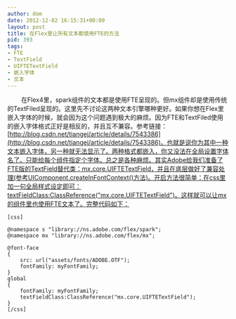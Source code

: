 ```yaml
---
author: dom
date: 2012-12-02 16:15:31+00:00
layout: post
title: 在Flex里让所有文本都使用FTE的方法
pid: 393
tags:
- FTE
- TextField
- UIFTETextField
- 嵌入字体
- 文本
---
```


        在Flex4里，spark组件的文本都是使用FTE呈现的。但mx组件却是使用传统的TextFiled呈现的。这里先不讨论这两种文本引擎哪种更好。如果你想在Flex里嵌入字体的时候，就会因为这个问题遇到极大的麻烦。因为FTE和TextFiled使用的嵌入字体格式正好是相反的，并且互不兼容。参考链接：[http://blog.csdn.net/tiangej/article/details/7543386](http://blog.csdn.net/tiangej/article/details/7543386)。也就是说你为其中一种文本嵌入字体，另一种就无法显示了。两种格式都嵌入，你又没法在全局设置字体名了。只能给每个组件指定个字体。总之是各种麻烦。其实Adobe给我们准备了FTE版的TextField替代类：mx.core.UIFTETextField，并且在底层做好了兼容处理(参考UIComponent.createInFontContext()方法)。开启方法很简单：在css里加一句全局样式设定即可：textFieldClass:ClassReference("mx.core.UIFTETextField")。这样就可以让mx的组件里也使用FTE文本了。完整代码如下：

    
    [css]
    
    @namespace s "library://ns.adobe.com/flex/spark";
    @namespace mx "library://ns.adobe.com/flex/mx";
    
    @font-face 
    { 
    	src: url("assets/fonts/ADOBE.OTF"); 
    	fontFamily: myFontFamily; 
    }  
    global
    {
    	fontFamily: myFontFamily;
    	textFieldClass:ClassReference("mx.core.UIFTETextField");
    }
    [/css]
